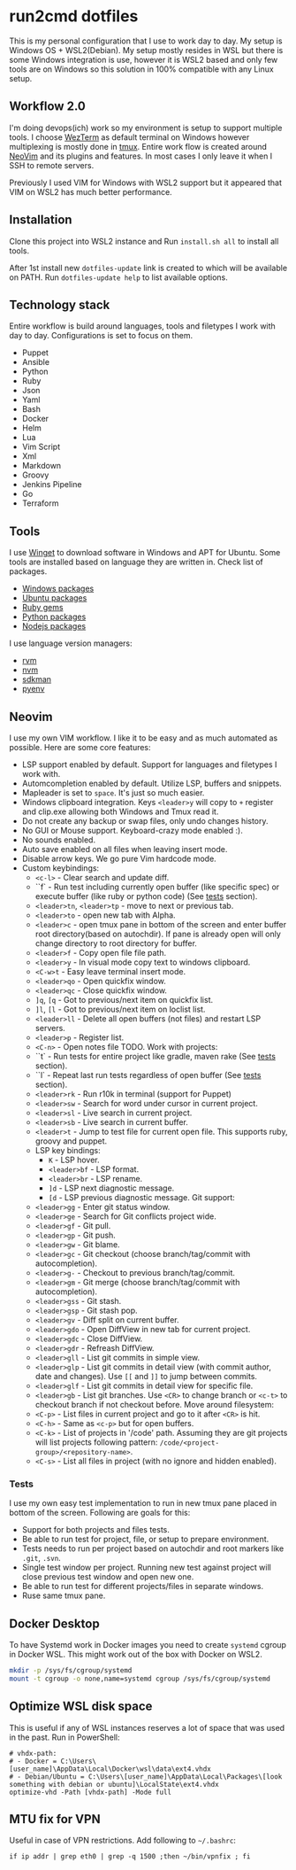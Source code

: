 # run2cmd dotfiles

This is my personal configuration that I use to work day to day. My setup is
Windows OS + WSL2(Debian). My setup mostly resides in WSL but there is some
Windows integration is use, however it is WSL2 based and only few tools are on
Windows so this solution in 100% compatible with any Linux setup.

## Workflow 2.0

I'm doing devops(ich) work so my environment is setup to support multiple
tools. I choose [WezTerm](https://wezfurlong.org/wezterm/index.html) as default
terminal on Windows however multiplexing is mostly done in
[tmux](https://github.com/tmux/tmux). Entire work flow is created around
[NeoVim](https://github.com/neovim/neovim) and its plugins and features. In most cases I
only leave it when I SSH to remote servers.

Previously I used VIM for Windows with WSL2 support but it appeared that VIM on
WSL2 has much better performance.

## Installation

Clone this project into WSL2 instance and Run `install.sh all` to install
all tools.

After 1st install new `dotfiles-update` link is created to which will be available on PATH.
Run `dotfiles-update help` to list available options.

## Technology stack

Entire workflow is build around languages, tools and filetypes I work with day to day.
Configurations is set to focus on them.

- Puppet
- Ansible
- Python
- Ruby
- Json
- Yaml
- Bash
- Docker
- Helm
- Lua
- Vim Script
- Xml
- Markdown
- Groovy
- Jenkins Pipeline
- Go
- Terraform

## Tools

I use [Winget](https://github.com/microsoft/winget-cli) to download software in Windows and APT for
Ubuntu. Some tools are installed based on language they are written in. Check
list of packages.

- [Windows packages](Winfile)
- [Ubuntu packages](Pkgfile)
- [Ruby gems](Gemfile)
- [Python packages](Pythonfile)
- [Nodejs packages](package.json)

I use language version managers:

- [rvm](https://rvm.io/)
- [nvm](https://github.com/nvm-sh/nvm)
- [sdkman](https://sdkman.io/)
- [pyenv](https://github.com/pyenv/pyenv)

## Neovim

I use my own VIM workflow. I like it to be easy and as much automated as
possible. Here are some core features:

- LSP support enabled by default. Support for languages and filetypes I work with.
- Automcompletion enabled by default. Utilize LSP, buffers and snippets.
- Mapleader is set to `space`. It's just so much easier.
- Windows clipboard integration. Keys `<leader>y` will copy to `+` register and clip.exe allowing both Windows and Tmux read it.
- Do not create any backup or swap files, only undo changes history.
- No GUI or Mouse support. Keyboard-crazy mode enabled :).
- No sounds enabled.
- Auto save enabled on all files when leaving insert mode.
- Disable arrow keys. We go pure Vim hardcode mode.
- Custom keybindings:
    - `<c-l>` - Clear search and update diff.
    - ``f` - Run test including currently open buffer (like specific spec) or execute buffer (like ruby or python code) (See [tests](#tests) section).
    - `<leader>tn`, `<leader>tp` - move to next or previous tab.
    - `<leader>to` - open new tab with Alpha.
    - `<leader>c` - open tmux pane in bottom of the screen and enter buffer root directory(based on autochdir). If pane is already open will only change directory to root directory for buffer.
    - `<leader>f` - Copy open file file path.
    - `<leader>y` - In visual mode copy text to windows clipboard.
    - `<C-w>t` - Easy leave terminal insert mode.
    - `<leader>qo` - Open quickfix window.
    - `<leader>qc` - Close quickfix window.
    - `]q`, `[q` - Got to previous/next item on quickfix list.
    - `]l`, `[l` - Got to previous/next item on loclist list.
    - `<leader>ll` - Delete all open buffers (not files) and restart LSP servers.
    - `<leader>p` - Register list.
    - `<C-n>` - Open notes file TODO.
    Work with projects:
    - ``t` - Run tests for entire project like gradle, maven rake (See [tests](#tests) section).
    - ``l` - Repeat last run tests regardless of open buffer (See [tests](#tests) section).
    - `<leader>rk` - Run r10k in terminal (support for Puppet)
    - `<leader>sw` - Search for word under cursor in current project.
    - `<leader>sl` - Live search in current project.
    - `<leader>sb` - Live search in current buffer.
    - `<leader>t` - Jump to test file for current open file. This supports ruby, groovy and puppet.
    - LSP key bindings:
        - `K` - LSP hover.
        - `<leader>bf` - LSP format.
        - `<leader>br` - LSP rename.
        - `]d` - LSP next diagnostic message.
        - `[d` - LSP previous diagnostic message.
    Git support:
    - `<leader>gg` - Enter git status window.
    - `<leader>ge` - Search for Git conflicts project wide.
    - `<leader>gf` - Git pull.
    - `<leader>gp` - Git push.
    - `<leader>gw` - Git blame.
    - `<leader>gc` - Git checkout (choose branch/tag/commit with autocompletion).
    - `<leader>g-` - Checkout to previous branch/tag/commit.
    - `<leader>gm` - Git merge (choose branch/tag/commit with autocompletion).
    - `<leader>gss` - Git stash.
    - `<leader>gsp` - Git stash pop.
    - `<leader>gv` - Diff split on current buffer.
    - `<leader>gdo` - Open DiffView in new tab for current project.
    - `<leader>gdc` - Close DiffView.
    - `<leader>gdr` - Refreash DiffView.
    - `<leader>gll` - List git commits in simple view.
    - `<leader>glp` - List git commits in detail view (with commit author, date and changes). Use `[[` and `]]` to jump between commits.
    - `<leader>glf` - List git commits in detail view for specific file.
    - `<leader>gb` - List git branches. Use `<CR>` to change branch or `<c-t>` to checkout branch if not checkout before.
    Move around filesystem:
    - `<C-p>` - List files in current project and go to it after `<CR>` is hit.
    - `<C-h>` - Same as `<c-p>` but for open buffers.
    - `<C-k>` - List of projects in '/code' path. Assuming they are git projects will list projects following pattern: `/code/<project-group>/<repository-name>`.
    - `<C-s>` - List all files in project (with no ignore and hidden enabled).

### Tests

I use my own easy test implementation to run in new tmux pane placed in bottom of the screen. Following are goals for this:

- Support for both projects and files tests.
- Be able to run test for project, file, or setup to prepare environment.
- Tests needs to run per project based on autochdir and root markers like `.git`, `.svn`.
- Single test window per project. Running new test against project will close previous test window and open new one.
- Be able to run test for different projects/files in separate windows.
- Ruse same tmux pane.

## Docker Desktop

To have Systemd work in Docker images you need to create `systemd` cgroup in
Docker WSL. This might work out of the box with Docker on WSL2.

```bash
mkdir -p /sys/fs/cgroup/systemd
mount -t cgroup -o none,name=systemd cgroup /sys/fs/cgroup/systemd
```

## Optimize WSL disk space

This is useful if any of WSL instances reserves a lot of space that was used in the past. Run in PowerShell:

```pwershell
# vhdx-path:
# - Docker = C:\Users\[user_name]\AppData\Local\Docker\wsl\data\ext4.vhdx
# - Debian/Ubuntu = C:\Users\[user_name]\AppData\Local\Packages\[look something with debian or ubuntu]\LocalState\ext4.vhdx
optimize-vhd -Path [vhdx-path] -Mode full
```

## MTU fix for VPN

Useful in case of VPN restrictions. Add following to `~/.bashrc`:

```# Fix for VPN
if ip addr | grep eth0 | grep -q 1500 ;then ~/bin/vpnfix ; fi
```

